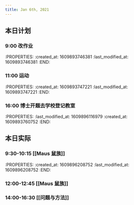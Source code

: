 ```yaml
---
title: Jan 6th, 2021
---
```


## 本日计划
### 9:00 改作业
:PROPERTIES:
:created_at: 1609893746381
:last_modified_at: 1609893746381
:END:
### 11:00 运动
:PROPERTIES:
:created_at: 1609893747221
:last_modified_at: 1609893747221
:END:
### 16:00 博士开题去学校登记教室
:PROPERTIES:
:last_modified_at: 1609896116979
:created_at: 1609893760752
:END:
## 本日实际
### 9:30-10:15 [[Maus 鼠族]]
:PROPERTIES:
:created_at: 1609896208752
:last_modified_at: 1609896208752
:END:
### 12:00-12:45 [[Maus 鼠族]]
### 14:00-16:30 [[问题与方法]]
### 
